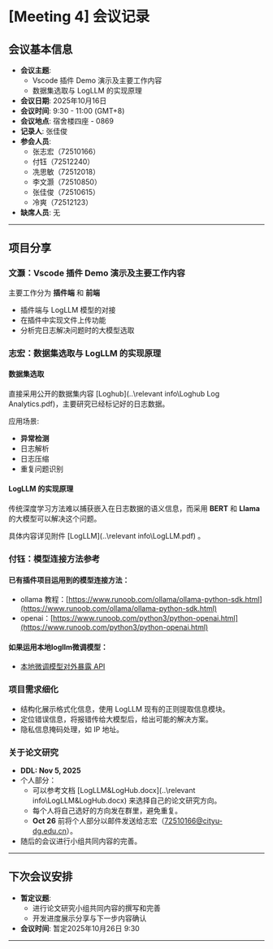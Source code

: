 # [Meeting 4] 会议记录

## 会议基本信息

- **会议主题**:
  - Vscode 插件 Demo 演示及主要工作内容
  - 数据集选取与 LogLLM 的实现原理
- **会议日期**: 2025年10月16日
- **会议时间**: 9:30 - 11:00 (GMT+8)
- **会议地点**: 宿舍楼四座 - 0869
- **记录人**: 张佳俊
- **参会人员**:
  - 张志宏（72510166）
  - 付钰（72512240）
  - 冼思敏（72512018）
  - 李文灏（72510850）
  - 张佳俊（72510615）
  - 冷爽（72512123）
- **缺席人员**: 无

---

## 项目分享

### **文灏：Vscode 插件 Demo 演示及主要工作内容**

主要工作分为 **插件端** 和 **前端**

- 插件端与 LogLLM 模型的对接
- 在插件中实现文件上传功能
- 分析完日志解决问题时的大模型选取

### 志宏：数据集选取与 LogLLM 的实现原理

#### 数据集选取

直接采用公开的数据集内容 [Loghub](..\relevant info\Loghub Log Analytics.pdf)，主要研究已经标记好的日志数据。

应用场景:

- **异常检测**
- 日志解析
- 日志压缩
- 重复问题识别

#### LogLLM 的实现原理

传统深度学习方法难以捕获嵌入在日志数据的语义信息，而采用 **BERT** 和 **Llama** 的大模型可以解决这个问题。

具体内容详见附件 [LogLLM](..\relevant info\LogLLM.pdf) 。

### 付钰：模型连接方法参考

#### 已有插件项目运用到的模型连接方法：

- ollama 教程：[https://www.runoob.com/ollama/ollama-python-sdk.html](https://www.runoob.com/ollama/ollama-python-sdk.html)
- openai：[https://www.runoob.com/python3/python-openai.html](https://www.runoob.com/python3/python-openai.html)

#### 如果运用本地logllm微调模型：

- [本地微调模型对外暴露 API](https://mp.weixin.qq.com/s?__biz=MzkxNDczOTM5Mg==&mid=2247484014&idx=1&sn=62a46f13f1e675488d9f548774130db8&scene=21&poc_token=HLFS8GijFGBOpCw-uicGPp159yc2j6p5BbdfesYO)

### 项目需求细化

- 结构化展示格式化信息，使用 LogLLM 现有的正则提取信息模块。
- 定位错误信息，将报错传给大模型后，给出可能的解决方案。
- 隐私信息掩码处理，如 IP 地址。

### 关于论文研究

- **DDL: Nov 5, 2025**
- 个人部分：
  - 可以参考文档 [LogLLM&amp;LogHub.docx](..\relevant info\LogLLM&LogHub.docx) 来选择自己的论文研究方向。
  - 每个人将自己选好的方向发在群里，避免重复。
  - **Oct 26** 前将个人部分以邮件发送给志宏（72510166@cityu-dg.edu.cn）。
- 随后的会议进行小组共同内容的完善。

---

## 下次会议安排

- **暂定议题**:
  - 进行论文研究小组共同内容的撰写和完善
  - 开发进度展示分享与下一步内容确认
- **会议时间**: 暂定2025年10月26日 9:30

---
